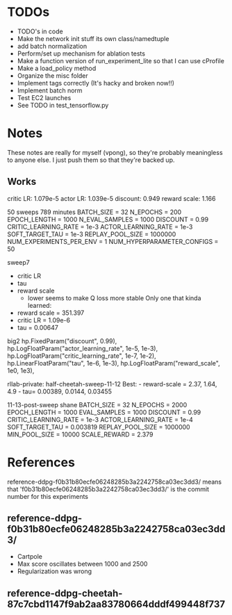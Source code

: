 # TODOs
 - TODO's in code
 - Make the network init stuff its own class/namedtuple
 - add batch normalization
 - Perform/set up mechanism for ablation tests
 - Make a function version of run_experiment_lite so that I can use cProfile
 - Make a load_policy method
 - Organize the misc folder
 - Implement tags correctly (It's hacky and broken now!!)
 - Implement batch norm
 - Test EC2 launches
 - See TODO in test_tensorflow.py

# Notes
These notes are really for myself (vpong), so they're probably meaningless to anyone else.
I just push them so that they're backed up.

## Works

critic LR: 1.079e-5
actor LR: 1.039e-5
discount: 0.949
reward scale: 1.166

50 sweeps
789 minutes
BATCH_SIZE = 32
N_EPOCHS = 200
EPOCH_LENGTH = 1000
N_EVAL_SAMPLES = 1000
DISCOUNT = 0.99
CRITIC_LEARNING_RATE = 1e-3
ACTOR_LEARNING_RATE = 1e-3
SOFT_TARGET_TAU = 1e-3
REPLAY_POOL_SIZE = 1000000
NUM_EXPERIMENTS_PER_ENV = 1
NUM_HYPERPARAMETER_CONFIGS = 50


sweep7
 - critic LR
 - tau
 - reward scale
    - lower seems to make Q loss more stable
Only one that kinda learned:
 - reward scale = 351.397
 - critic LR = 1.09e-6
 - tau = 0.00647

big2
    hp.FixedParam("discount", 0.99),
    hp.LogFloatParam("actor_learning_rate", 1e-5, 1e-3),
    hp.LogFloatParam("critic_learning_rate", 1e-7, 1e-2),
    hp.LinearFloatParam("tau", 1e-6, 1e-3),
    hp.LogFloatParam("reward_scale", 1e0, 1e3),

rllab-private: half-cheetah-sweep-11-12
Best:
    - reward-scale = 2.37, 1.64, 4.9
    - tau= 0.00389, 0.0144, 0.03455


11-13-post-sweep shane
BATCH_SIZE = 32
N_EPOCHS = 2000
EPOCH_LENGTH = 1000
EVAL_SAMPLES = 1000
DISCOUNT = 0.99
CRITIC_LEARNING_RATE = 1e-3
ACTOR_LEARNING_RATE = 1e-4
SOFT_TARGET_TAU = 0.003819
REPLAY_POOL_SIZE = 1000000
MIN_POOL_SIZE = 10000
SCALE_REWARD = 2.379


# References
reference-ddpg-f0b31b80ecfe06248285b3a2242758ca03ec3dd3/ means that 'f0b31b80ecfe06248285b3a2242758ca03ec3dd3/' is the commit number for this experiments

## reference-ddpg-f0b31b80ecfe06248285b3a2242758ca03ec3dd3/
 - Cartpole
 - Max score oscillates between 1000 and 2500
 - Regularization was wrong

## reference-ddpg-cheetah-87c7cbd1147f9ab2aa83780664dddf499448f737
